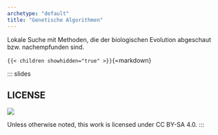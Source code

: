 ```yaml
---
archetype: "default"
title: "Genetische Algorithmen"
---
```



Lokale Suche mit Methoden, die der biologischen Evolution abgeschaut bzw. nachempfunden sind.


`{{< children showhidden="true" >}}`{=markdown}







<!-- DO NOT REMOVE - THIS IS A LAST SLIDE TO INDICATE THE LICENSE AND POSSIBLE EXCEPTIONS (IMAGES, ...). -->
::: slides
## LICENSE
![](https://licensebuttons.net/l/by-sa/4.0/88x31.png)

Unless otherwise noted, this work is licensed under CC BY-SA 4.0.
:::
